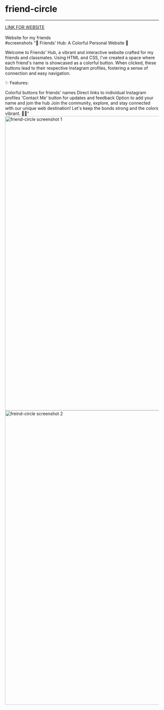 # friend-circle
<hr>
<a href = "https://ritz541.github.io/friend-circle/">LINK FOR WEBSITE</a><br><br>
Website for my friends<br>
#screenshots
"🌟 Friends' Hub: A Colorful Personal Website 🌟

Welcome to Friends' Hub, a vibrant and interactive website crafted for my friends and classmates. Using HTML and CSS, I've created a space where each friend's name is showcased as a colorful button. When clicked, these buttons lead to their respective Instagram profiles, fostering a sense of connection and easy navigation.

✨ Features:

Colorful buttons for friends' names
Direct links to individual Instagram profiles
'Contact Me' button for updates and feedback
Option to add your name and join the hub
Join the community, explore, and stay connected with our unique web destination! Let's keep the bonds strong and the colors vibrant. 🎨🚀"
<img width="960" alt="friend-circle screenshot 1" src="https://github.com/ritz541/friend-circle/assets/74438252/10153284-789d-43c2-b367-56ff6d17ab72">
<img width="960" alt="freind-circle screenshot 2" src="https://github.com/ritz541/friend-circle/assets/74438252/52b562ab-6b48-4eca-a4d3-ae2f728ad8fc">
